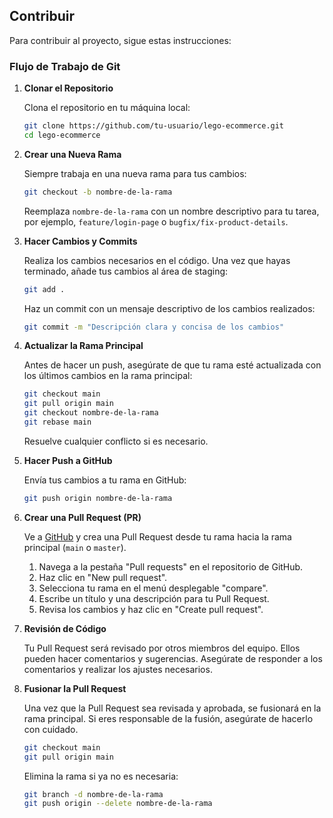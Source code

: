 ## Contribuir

Para contribuir al proyecto, sigue estas instrucciones:

### Flujo de Trabajo de Git

1. **Clonar el Repositorio**

   Clona el repositorio en tu máquina local:

    ```bash
    git clone https://github.com/tu-usuario/lego-ecommerce.git
    cd lego-ecommerce
    ```

2. **Crear una Nueva Rama**

   Siempre trabaja en una nueva rama para tus cambios:

    ```bash
    git checkout -b nombre-de-la-rama
    ```

   Reemplaza `nombre-de-la-rama` con un nombre descriptivo para tu tarea, por ejemplo, `feature/login-page` o `bugfix/fix-product-details`.

3. **Hacer Cambios y Commits**

   Realiza los cambios necesarios en el código. Una vez que hayas terminado, añade tus cambios al área de staging:

    ```bash
    git add .
    ```

   Haz un commit con un mensaje descriptivo de los cambios realizados:

    ```bash
    git commit -m "Descripción clara y concisa de los cambios"
    ```

4. **Actualizar la Rama Principal**

   Antes de hacer un push, asegúrate de que tu rama esté actualizada con los últimos cambios en la rama principal:

    ```bash
    git checkout main
    git pull origin main
    git checkout nombre-de-la-rama
    git rebase main
    ```

   Resuelve cualquier conflicto si es necesario.

5. **Hacer Push a GitHub**

   Envía tus cambios a tu rama en GitHub:

    ```bash
    git push origin nombre-de-la-rama
    ```

6. **Crear una Pull Request (PR)**

   Ve a [GitHub](https://github.com/tu-usuario/lego-ecommerce) y crea una Pull Request desde tu rama hacia la rama principal (`main` o `master`).

   1. Navega a la pestaña "Pull requests" en el repositorio de GitHub.
   2. Haz clic en "New pull request".
   3. Selecciona tu rama en el menú desplegable "compare".
   4. Escribe un título y una descripción para tu Pull Request.
   5. Revisa los cambios y haz clic en "Create pull request".

7. **Revisión de Código**

   Tu Pull Request será revisado por otros miembros del equipo. Ellos pueden hacer comentarios y sugerencias. Asegúrate de responder a los comentarios y realizar los ajustes necesarios.

8. **Fusionar la Pull Request**

   Una vez que la Pull Request sea revisada y aprobada, se fusionará en la rama principal. Si eres responsable de la fusión, asegúrate de hacerlo con cuidado.

    ```bash
    git checkout main
    git pull origin main
    ```

   Elimina la rama si ya no es necesaria:

    ```bash
    git branch -d nombre-de-la-rama
    git push origin --delete nombre-de-la-rama
    ```

